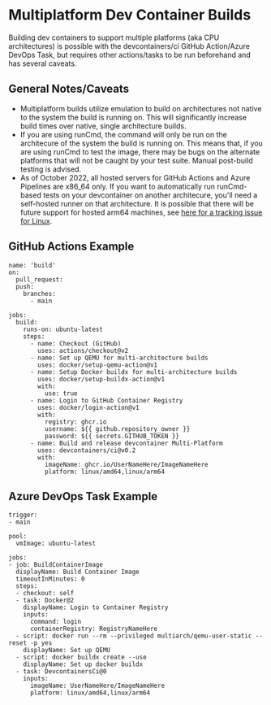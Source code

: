 # Multiplatform Dev Container Builds

Building dev containers to support multiple platforms (aka CPU architectures) is possible with the devcontainers/ci GitHub Action/Azure DevOps Task, but requires other actions/tasks to be run beforehand and has several caveats.

## General Notes/Caveats

- Multiplatform builds utilize emulation to build on architectures not native to the system the build is running on. This will significantly increase build times over native, single architecture builds.
- If you are using runCmd, the command will only be run on the architecure of the system the build is running on. This means that, if you are using runCmd to test the image, there may be bugs on the alternate platforms that will not be caught by your test suite. Manual post-build testing is advised.
- As of October 2022, all hosted servers for GitHub Actions and Azure Pipelines are x86_64 only. If you want to automatically run runCmd-based tests on your devcontainer on another architecure, you'll need a self-hosted runner on that architecture. It is possible that there will be future support for hosted arm64 machines, see [here for a tracking issue for Linux](https://github.com/actions/runner-images/issues/5631).

## GitHub Actions Example

```
name: 'build'
on:
  pull_request:
  push:
    branches:
      - main

jobs:
  build:
    runs-on: ubuntu-latest
    steps:
      - name: Checkout (GitHub)
        uses: actions/checkout@v2
      - name: Set up QEMU for multi-architecture builds
        uses: docker/setup-qemu-action@v1
      - name: Setup Docker buildx for multi-architecture builds
        uses: docker/setup-buildx-action@v1
        with:
          use: true
      - name: Login to GitHub Container Registry
        uses: docker/login-action@v1
        with:
          registry: ghcr.io
          username: ${{ github.repository_owner }}
          password: ${{ secrets.GITHUB_TOKEN }}
      - name: Build and release devcontainer Multi-Platform
        uses: devcontainers/ci@v0.2
        with:
          imageName: ghcr.io/UserNameHere/ImageNameHere
          platform: linux/amd64,linux/arm64
```

## Azure DevOps Task Example

```
trigger:
- main

pool:
  vmImage: ubuntu-latest

jobs:
- job: BuildContainerImage
  displayName: Build Container Image
  timeoutInMinutes: 0
  steps:
  - checkout: self
  - task: Docker@2
    displayName: Login to Container Registry
    inputs:
      command: login
      containerRegistry: RegistryNameHere
  - script: docker run --rm --privileged multiarch/qemu-user-static --reset -p yes
    displayName: Set up QEMU
  - script: docker buildx create --use
    displayName: Set up docker buildx
  - task: DevcontainersCi@0
    inputs:
      imageName: UserNameHere/ImageNameHere
      platform: linux/amd64,linux/arm64
```
